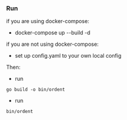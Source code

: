 ### Run

if you are using docker-compose:
 - docker-compose up --build -d

if you are not using docker-compose:
 - set up config.yaml to your own local config

Then:
 - run 
 ```
 go build -o bin/ordent
 ```
 - run 
 ```
 bin/ordent
 ``` 
